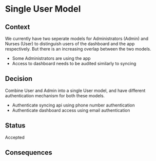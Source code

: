# Single User Model

## Context
We currently have two seperate models for Administrators (Admin) and Nurses (User)
to distinguish users of the dashboard and the app respectively. But there is an increasing
overlap between the two models. 

- Some Administrators are using the app
- Access to dashboard needs to be audited similarly to syncing

## Decision
Combine User and Admin into a single User model, and have different authentication mechanism for
both these models.

- Authenticate syncing api using phone number authentication
- Authenticate dashboard access using email authentication

## Status
Accepted

## Consequences
